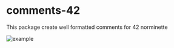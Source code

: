 # comments-42

This package create well formatted comments for 42 norminette

![example](https://i.imgur.com/ioHXvON.gif)
